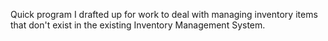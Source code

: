 Quick program I drafted up for work to deal with managing inventory items that don't exist in the existing Inventory Management System.
